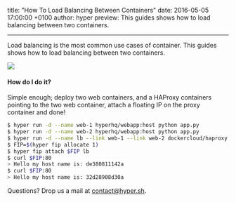 title: "How To Load Balancing Between Containers"
date: 2016-05-05 17:00:00 +0100
author: hyper
preview: This guides shows how to load balancing between two containers.

---

Load balancing is the most common use cases of container. This guides shows how to load balancing between two containers.


![](https://trello-attachments.s3.amazonaws.com/57722f6db6fad32f2b9329f8/329x158/9019c2e1961ee81ca6ef778b2f2aba4b/upload_6_28_2016_at_4_27_51_PM.png)

#### How do I do it?
Simple enough; deploy two web containers, and a HAProxy containers pointing to the two web container, attach a floating IP on the proxy container and done!

``` bash
$ hyper run -d --name web-1 hyperhq/webapp:host python app.py
$ hyper run -d --name web-2 hyperhq/webapp:host python app.py
$ hyper run -d --name lb --link web-1 --link web-2 dockercloud/haproxy
$ FIP=$(hyper fip allocate 1)
$ hyper fip attach $FIP lb
$ curl $FIP:80
> Hello my host name is: de380811142a
$ curl $FIP:80
> Hello my host name is: 32d28908d30a
```

Questions? Drop us a mail at [contact@hyper.sh](mailto:contact@hyper.sh).
